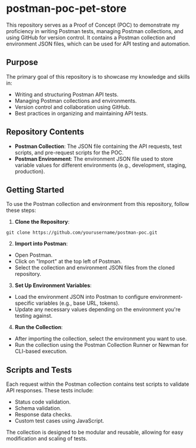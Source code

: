 # postman-poc-pet-store

This repository serves as a Proof of Concept (POC) to demonstrate my proficiency in writing Postman tests, managing Postman collections, and using GitHub for version control. It contains a Postman collection and environment JSON files, which can be used for API testing and automation.

## Purpose
The primary goal of this repository is to showcase my knowledge and skills in:

- Writing and structuring Postman API tests.
- Managing Postman collections and environments.
- Version control and collaboration using GitHub.
- Best practices in organizing and maintaining API tests.

## Repository Contents
- **Postman Collection**: The JSON file containing the API requests, test scripts, and pre-request scripts for the POC.
- **Postman Environment**: The environment JSON file used to store variable values for different environments (e.g., development, staging, production).

## Getting Started
To use the Postman collection and environment from this repository, follow these steps:

1. **Clone the Repository**:

```git clone https://github.com/yourusername/postman-poc.git```

2. **Import into Postman**:

- Open Postman.
- Click on "Import" at the top left of Postman.
- Select the collection and environment JSON files from the cloned repository.

3. **Set Up Environment Variables**:

- Load the environment JSON into Postman to configure environment-specific variables (e.g., base URL, tokens).
- Update any necessary values depending on the environment you're testing against.

4. **Run the Collection**:

- After importing the collection, select the environment you want to use.
- Run the collection using the Postman Collection Runner or Newman for CLI-based execution.

## Scripts and Tests
Each request within the Postman collection contains test scripts to validate API responses. These tests include:

- Status code validation.
- Schema validation.
- Response data checks.
- Custom test cases using JavaScript.
  
The collection is designed to be modular and reusable, allowing for easy modification and scaling of tests.
